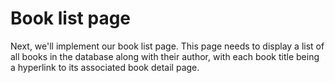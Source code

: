 # Book list page

Next, we'll implement our book list page. This page needs to display a list of all books in the database along with their author, with each book title being a hyperlink to its associated book detail page.